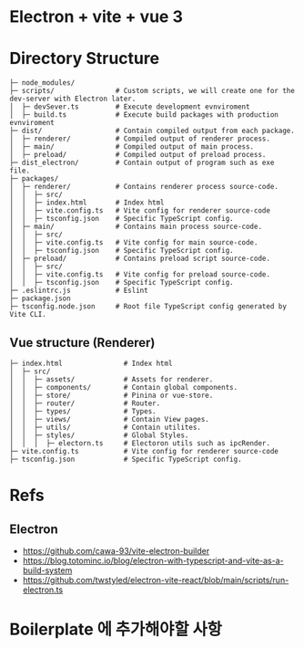 # Electron + vite + vue 3

# Directory Structure
```
├─ node_modules/
├─ scripts/               # Custom scripts, we will create one for the dev-server with Electron later.
│  ├─ devSever.ts         # Execute development evnviroment
│  ├─ build.ts            # Execute build packages with production evnviroment
├─ dist/                  # Contain compiled output from each package.
│  ├─ renderer/           # Compiled output of renderer process.
│  ├─ main/               # Compiled output of main process.
│  ├─ preload/            # Compiled output of preload process.
├─ dist_electron/         # Contain output of program such as exe file.
├─ packages/
│  ├─ renderer/           # Contains renderer process source-code.
│  │  ├─ src/
│  │  ├─ index.html       # Index html
│  │  ├─ vite.config.ts   # Vite config for renderer source-code
│  │  ├─ tsconfig.json    # Specific TypeScript config.
│  ├─ main/               # Contains main process source-code.
│  │  ├─ src/
│  │  ├─ vite.config.ts   # Vite config for main source-code.
│  │  ├─ tsconfig.json    # Specific TypeScript config.
│  ├─ preload/            # Contains preload script source-code.
│  │  ├─ src/
│  │  ├─ vite.config.ts   # Vite config for preload source-code.
│  │  ├─ tsconfig.json    # Specific TypeScript config.
├─ .eslintrc.js           # Eslint
├─ package.json
├─ tsconfig.node.json     # Root file TypeScript config generated by Vite CLI.
```
## Vue structure (Renderer)
```
├─ index.html               # Index html
│  ├─ src/
│  │  ├─ assets/            # Assets for renderer.
│  │  ├─ components/        # Contain global components.
│  │  ├─ store/             # Pinina or vue-store.
│  │  ├─ router/            # Router.
│  │  ├─ types/             # Types.
│  │  ├─ views/             # Contain View pages.
│  │  ├─ utils/             # Contain utilites.
│  │  ├─ styles/            # Global Styles.
│  │  │  ├─ electorn.ts     # Electoron utils such as ipcRender.
├─ vite.config.ts           # Vite config for renderer source-code
├─ tsconfig.json            # Specific TypeScript config.
```
# Refs
## Electron
- https://github.com/cawa-93/vite-electron-builder
- https://blog.totominc.io/blog/electron-with-typescript-and-vite-as-a-build-system
- https://github.com/twstyled/electron-vite-react/blob/main/scripts/run-electron.ts

# Boilerplate 에 추가해야할 사항

